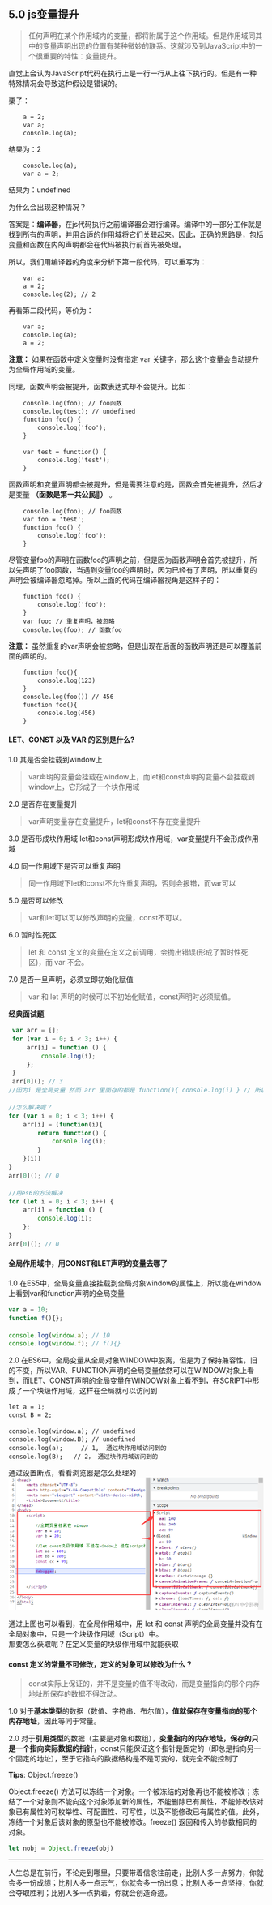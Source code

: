 ## 5.0 js变量提升

>任何声明在某个作用域内的变量，都将附属于这个作用域。但是作用域同其中的变量声明出现的位置有某种微妙的联系。这就涉及到JavaScript中的一个很重要的特性：变量提升。

直觉上会认为JavaScript代码在执行上是一行一行从上往下执行的。但是有一种特殊情况会导致这种假设是错误的。
<br>

栗子：
```angular2html
    a = 2;
    var a;
    console.log(a);
```
结果为：2

```angular2html
    console.log(a);
    var a = 2;
```
结果为：undefined <br>

为什么会出现这种情况？

答案是：**编译器**，在js代码执行之前编译器会进行编译。编译中的一部分工作就是找到所有的声明，并用合适的作用域将它们关联起来。因此，正确的思路是，包括变量和函数在内的声明都会在代码被执行前首先被处理。
<br>

所以，我们用编译器的角度来分析下第一段代码，可以重写为：
```angular2html
    var a;
    a = 2;
    console.log(2); // 2

```
再看第二段代码，等价为：
```angular2html
    var a;
    console.log(a);
    a = 2;
```

**注意：** 如果在函数中定义变量时没有指定 var 关键字，那么这个变量会自动提升为全局作用域的变量。

同理，函数声明会被提升，函数表达式却不会提升。比如：
```angular2html
    console.log(foo); // foo函数
    console.log(test); // undefined
    function foo() {
        console.log('foo');
    }
    
    var test = function() {
        console.log('test');
    }
```
函数声明和变量声明都会被提升，但是需要注意的是，函数会首先被提升，然后才是变量 **（函数是第一共公民🙂）** 。

```angular2html
    console.log(foo); // foo函数
    var foo = 'test';
    function foo() {
        console.log('foo');
    }
```
尽管变量foo的声明在函数foo的声明之前，但是因为函数声明会首先被提升，所以先声明了foo函数，当遇到变量foo的声明时，因为已经有了声明，所以重复的声明会被编译器忽略掉。所以上面的代码在编译器视角是这样子的：
<br>

```angular2html
    function foo() {
        console.log('foo');
    }
    var foo; // 重复声明，被忽略
    console.log(foo); // 函数foo

```
**注意：** 虽然重复的var声明会被忽略，但是出现在后面的函数声明还是可以覆盖前面的声明的。
```angular2html
    function foo(){
        console.log(123)
    }
    console.log(foo()) // 456
    function foo(){
        console.log(456)
    }
```
#### LET、CONST 以及 VAR 的区别是什么?
1.0 其是否会挂载到window上

> var声明的变量会挂载在window上，而let和const声明的变量不会挂载到window上，它形成了一个块作用域

2.0 是否存在变量提升
> var声明变量存在变量提升，let和const不存在变量提升

3.0 是否形成块作用域
let和const声明形成块作用域，var变量提升不会形成作用域

4.0 同一作用域下是否可以重复声明

>同一作用域下let和const不允许重复声明，否则会报错，而var可以

5.0 是否可以修改

>var和let可以可以修改声明的变量，const不可以。

6.0 暂时性死区

>let 和 const 定义的变量在定义之前调用，会抛出错误(形成了暂时性死区)，而 var 不会。

7.0 是否一旦声明，必须立即初始化赋值

>var 和 let 声明的时候可以不初始化赋值，const声明时必须赋值。

**经典面试题**
```js
 var arr = [];
 for (var i = 0; i < 3; i++) {
     arr[i] = function () {
         console.log(i);
     };
 }
 arr[0](); // 3
//因为i 是全局变量 然而 arr 里面存的都是 function(){ console.log(i) } // 所以打印的都是3

//怎么解决呢？
for (var i = 0; i < 3; i++) {
    arr[i] = (function(i){
        return function() {
            console.log(i);
        }
    }(i))
}
arr[0](); // 0

//用es6的方法解决
for (let i = 0; i < 3; i++) {
    arr[i] = function () {
        console.log(i);
    };
}
arr[0](); // 0
```

#### 全局作用域中，用CONST和LET声明的变量去哪了
    
1.0 在ES5中，全局变量直接挂载到全局对象window的属性上，所以能在window上看到var和function声明的全局变量
```js
var a = 10;
function f(){};
 
console.log(window.a); // 10
console.log(window.f); // f(){}
```
2.0 在ES6中，全局变量从全局对象WINDOW中脱离，但是为了保持兼容性，旧的不变，所以VAR、FUNCTION声明的全局变量依然可以在WINDOW对象上看到，而LET、CONST声明的全局变量在WINDOW对象上看不到，在SCRIPT中形成了一个块级作用域，这样在全局就可以访问到
```angular2html
let a = 1;
const B = 2;
 
console.log(window.a); // undefined
console.log(window.B); // undefined
console.log(a);     // 1,  通过块作用域访问到的
console.log(B);   // 2， 通过块作用域访问到的
```
通过设置断点，看看浏览器是怎么处理的
![avatar](./img/v1.png)<br>

通过上图也可以看到，在全局作用域中，用 let 和 const 声明的全局变量并没有在全局对象中，只是一个块级作用域（Script）中。
<br>
那要怎么获取呢？在定义变量的块级作用域中就能获取

#### const 定义的常量不可修改，定义的对象可以修改为什么？
>const实际上保证的，并不是变量的值不得改动，而是变量指向的那个内存地址所保存的数据不得改动。

1.0 对于**基本类型**的数据（数值、字符串、布尔值），**值就保存在变量指向的那个内存地址**，因此等同于常量。

2.0 对于**引用类型**的数据（主要是对象和数组），**变量指向的内存地址，保存的只是一个指向实际数据的指针**，const只能保证这个指针是固定的（即总是指向另一个固定的地址），至于它指向的数据结构是不是可变的，就完全不能控制了

**Tips**: Object.freeze()

Object.freeze() 方法可以冻结一个对象。一个被冻结的对象再也不能被修改；冻结了一个对象则不能向这个对象添加新的属性，不能删除已有属性，不能修改该对象已有属性的可枚举性、可配置性、可写性，以及不能修改已有属性的值。此外，冻结一个对象后该对象的原型也不能被修改。freeze() 返回和传入的参数相同的对象。
```js
let nobj = Object.freeze(obj)
```
<hr>
人生总是在前行，不论走到哪里，只要带着信念往前走，比别人多一点努力，你就会多一份成绩；比别人多一点志气，你就会多一份出息；比别人多一点坚持，你就会夺取胜利；比别人多一点执着，你就会创造奇迹。
